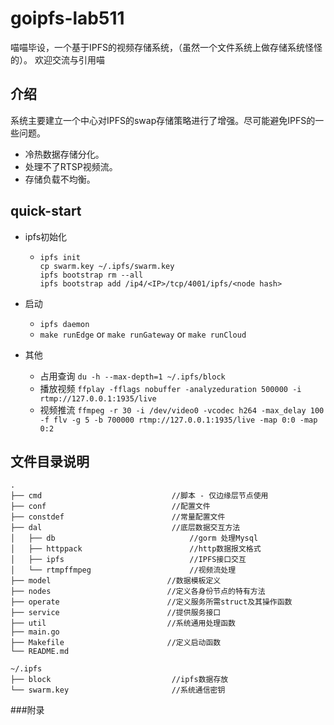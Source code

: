 # goipfs-lab511
喵喵毕设，一个基于IPFS的视频存储系统，（虽然一个文件系统上做存储系统怪怪的）。
欢迎交流与引用喵
## 介绍
系统主要建立一个中心对IPFS的swap存储策略进行了增强。尽可能避免IPFS的一些问题。
- 冷热数据存储分化。
- 处理不了RTSP视频流。
- 存储负载不均衡。
## quick-start
- ipfs初始化
  -  ```  shell
     ipfs init
     cp swarm.key ~/.ipfs/swarm.key
     ipfs bootstrap rm --all
     ipfs bootstrap add /ip4/<IP>/tcp/4001/ipfs/<node hash>
     ```
- 启动
   - `ipfs daemon`
   - `make runEdge` or  `make runGateway` or `make runCloud`

- 其他
   - 占用查询 `du -h --max-depth=1 ~/.ipfs/block`
   - 播放视频 `ffplay -fflags nobuffer -analyzeduration 500000 -i rtmp://127.0.0.1:1935/live`
   - 视频推流 `ffmpeg -r 30 -i /dev/video0 -vcodec h264 -max_delay 100 -f flv -g 5 -b 700000 rtmp://127.0.0.1:1935/live -map 0:0 -map 0:2`         
        
## 文件目录说明
    .
    ├── cmd                             //脚本 - 仅边缘层节点使用
    ├── conf                            //配置文件   
    ├── constdef                        //常量配置文件
    ├── dal                             //底层数据交互方法
    │   ├── db                              //gorm 处理Mysql
    │   ├── httppack                        //http数据报文格式
    │   ├── ipfs                            //IPFS接口交互
    │   └── rtmpffmpeg                      //视频流处理
    ├── model                          //数据模板定义
    ├── nodes                          //定义各身份节点的特有方法
    ├── operate                        //定义服务所需struct及其操作函数
    ├── service                        //提供服务接口
    ├── util                           //系统通用处理函数
    ├── main.go                        
    ├── Makefile                       //定义启动函数
    └── README.md                          

    ~/.ipfs
    ├── block                           //ipfs数据存放
    └── swarm.key                       //系统通信密钥

###附录
   